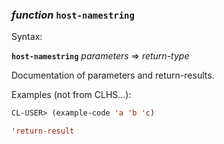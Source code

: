 ### <em>function</em> <strong>`host-namestring`</strong>

Syntax:

<strong>`host-namestring`</strong> <em>parameters</em> => <em>return-type</em>

Documentation of parameters and return-results.

Examples (not from CLHS...):

```lisp
CL-USER> (example-code 'a 'b 'c)

'return-result
```
